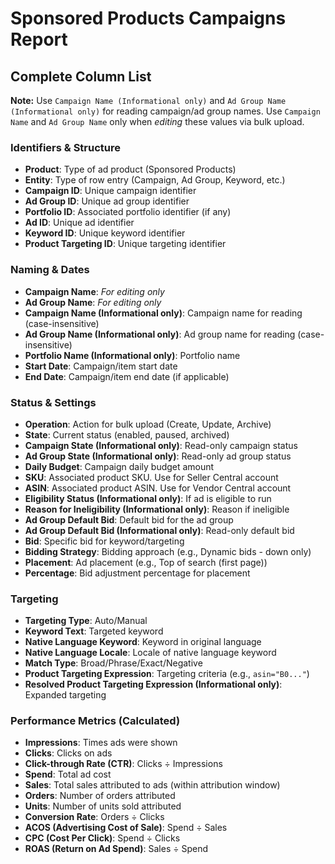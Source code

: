 # Sponsored Products Campaigns Report

## Complete Column List

**Note:** Use `Campaign Name (Informational only)` and `Ad Group Name (Informational only)` for reading campaign/ad group names. Use `Campaign Name` and `Ad Group Name` only when *editing* these values via bulk upload.

### Identifiers & Structure
- **Product**: Type of ad product (Sponsored Products)
- **Entity**: Type of row entry (Campaign, Ad Group, Keyword, etc.)
- **Campaign ID**: Unique campaign identifier
- **Ad Group ID**: Unique ad group identifier
- **Portfolio ID**: Associated portfolio identifier (if any)
- **Ad ID**: Unique ad identifier
- **Keyword ID**: Unique keyword identifier
- **Product Targeting ID**: Unique targeting identifier

### Naming & Dates
- **Campaign Name**: *For editing only*
- **Ad Group Name**: *For editing only*
- **Campaign Name (Informational only)**: Campaign name for reading (case-insensitive)
- **Ad Group Name (Informational only)**: Ad group name for reading (case-insensitive)
- **Portfolio Name (Informational only)**: Portfolio name
- **Start Date**: Campaign/item start date
- **End Date**: Campaign/item end date (if applicable)

### Status & Settings
- **Operation**: Action for bulk upload (Create, Update, Archive)
- **State**: Current status (enabled, paused, archived)
- **Campaign State (Informational only)**: Read-only campaign status
- **Ad Group State (Informational only)**: Read-only ad group status
- **Daily Budget**: Campaign daily budget amount
- **SKU**: Associated product SKU. Use for Seller Central account
- **ASIN**: Associated product ASIN. Use for Vendor Central account
- **Eligibility Status (Informational only)**: If ad is eligible to run
- **Reason for Ineligibility (Informational only)**: Reason if ineligible
- **Ad Group Default Bid**: Default bid for the ad group
- **Ad Group Default Bid (Informational only)**: Read-only default bid
- **Bid**: Specific bid for keyword/targeting
- **Bidding Strategy**: Bidding approach (e.g., Dynamic bids - down only)
- **Placement**: Ad placement (e.g., Top of search (first page))
- **Percentage**: Bid adjustment percentage for placement

### Targeting
- **Targeting Type**: Auto/Manual
- **Keyword Text**: Targeted keyword
- **Native Language Keyword**: Keyword in original language
- **Native Language Locale**: Locale of native language keyword
- **Match Type**: Broad/Phrase/Exact/Negative
- **Product Targeting Expression**: Targeting criteria (e.g., `asin="B0..."`)
- **Resolved Product Targeting Expression (Informational only)**: Expanded targeting

### Performance Metrics (Calculated)
- **Impressions**: Times ads were shown
- **Clicks**: Clicks on ads
- **Click-through Rate (CTR)**: Clicks ÷ Impressions
- **Spend**: Total ad cost
- **Sales**: Total sales attributed to ads (within attribution window)
- **Orders**: Number of orders attributed
- **Units**: Number of units sold attributed
- **Conversion Rate**: Orders ÷ Clicks
- **ACOS (Advertising Cost of Sale)**: Spend ÷ Sales
- **CPC (Cost Per Click)**: Spend ÷ Clicks
- **ROAS (Return on Ad Spend)**: Sales ÷ Spend
